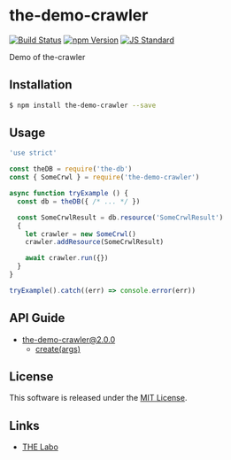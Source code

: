 the-demo-crawler
==========

<!---
This file is generated by ape-tmpl. Do not update manually.
--->

<!-- Badge Start -->
<a name="badges"></a>

[![Build Status][bd_travis_shield_url]][bd_travis_url]
[![npm Version][bd_npm_shield_url]][bd_npm_url]
[![JS Standard][bd_standard_shield_url]][bd_standard_url]

[bd_repo_url]: https://github.com/the-labo/the-demo-crawler
[bd_travis_url]: http://travis-ci.org/the-labo/the-demo-crawler
[bd_travis_shield_url]: http://img.shields.io/travis/the-labo/the-demo-crawler.svg?style=flat
[bd_travis_com_url]: http://travis-ci.com/the-labo/the-demo-crawler
[bd_travis_com_shield_url]: https://api.travis-ci.com/the-labo/the-demo-crawler.svg?token=
[bd_license_url]: https://github.com/the-labo/the-demo-crawler/blob/master/LICENSE
[bd_codeclimate_url]: http://codeclimate.com/github/the-labo/the-demo-crawler
[bd_codeclimate_shield_url]: http://img.shields.io/codeclimate/github/the-labo/the-demo-crawler.svg?style=flat
[bd_codeclimate_coverage_shield_url]: http://img.shields.io/codeclimate/coverage/github/the-labo/the-demo-crawler.svg?style=flat
[bd_gemnasium_url]: https://gemnasium.com/the-labo/the-demo-crawler
[bd_gemnasium_shield_url]: https://gemnasium.com/the-labo/the-demo-crawler.svg
[bd_npm_url]: http://www.npmjs.org/package/the-demo-crawler
[bd_npm_shield_url]: http://img.shields.io/npm/v/the-demo-crawler.svg?style=flat
[bd_standard_url]: http://standardjs.com/
[bd_standard_shield_url]: https://img.shields.io/badge/code%20style-standard-brightgreen.svg

<!-- Badge End -->


<!-- Description Start -->
<a name="description"></a>

Demo of the-crawler

<!-- Description End -->


<!-- Overview Start -->
<a name="overview"></a>



<!-- Overview End -->


<!-- Sections Start -->
<a name="sections"></a>

<!-- Section from "doc/guides/01.Installation.md.hbs" Start -->

<a name="section-doc-guides-01-installation-md"></a>

Installation
-----

```bash
$ npm install the-demo-crawler --save
```


<!-- Section from "doc/guides/01.Installation.md.hbs" End -->

<!-- Section from "doc/guides/02.Usage.md.hbs" Start -->

<a name="section-doc-guides-02-usage-md"></a>

Usage
---------

```javascript
'use strict'

const theDB = require('the-db')
const { SomeCrwl } = require('the-demo-crawler')

async function tryExample () {
  const db = theDB({ /* ... */ })

  const SomeCrwlResult = db.resource('SomeCrwlResult')
  {
    let crawler = new SomeCrwl()
    crawler.addResource(SomeCrwlResult)

    await crawler.run({})
  }
}

tryExample().catch((err) => console.error(err))

```


<!-- Section from "doc/guides/02.Usage.md.hbs" End -->

<!-- Section from "doc/guides/10.API Guide.md.hbs" Start -->

<a name="section-doc-guides-10-a-p-i-guide-md"></a>

API Guide
-----

+ [the-demo-crawler@2.0.0](./doc/api/api.md)
  + [create(args)](./doc/api/api.md#the-demo-crawler-function-create)


<!-- Section from "doc/guides/10.API Guide.md.hbs" End -->


<!-- Sections Start -->


<!-- LICENSE Start -->
<a name="license"></a>

License
-------
This software is released under the [MIT License](https://github.com/the-labo/the-demo-crawler/blob/master/LICENSE).

<!-- LICENSE End -->


<!-- Links Start -->
<a name="links"></a>

Links
------

+ [THE Labo][t_h_e_labo_url]

[t_h_e_labo_url]: https://github.com/the-labo

<!-- Links End -->
